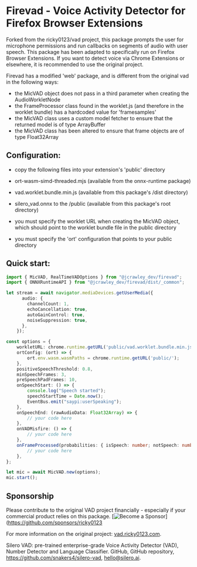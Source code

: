 # Firevad - Voice Activity Detector for Firefox Browser Extensions
 
Forked from the ricky0123/vad project, this package prompts the user for microphone permissions and run callbacks on segments of audio with user speech. This package has been adapted to specifically run on Firefox Browser Extensions. If you want to detect voice via Chrome Extensions or elsewhere, it is recommended to use the original project.

Firevad has a modified 'web' package, and is different from the original vad in the following ways:
 - the MicVAD object does not pass in a third parameter when creating the AudioWorkletNode
 - the FrameProcessor class found in the worklet.js (and therefore in the worklet bundle) has a hardcoded value for 'framesamples'
 - the MicVAD class uses a custom model fetcher to ensure that the returned model is of type ArrayBuffer
 - the MicVAD class has been altered to ensure that frame objects are of type Float32Array


## Configuration:
 - copy the following files into your extension's 'public' directory
  - ort-wasm-simd-threaded.mjs (available from the onnx-runtime package) 
  - vad.worklet.bundle.min.js (available from this package's /dist directory)
  - silero_vad.onnx to the /public (available from this package's root directory)
 
 - you must specify the worklet URL when creating the MicVAD object, which should point to the worklet bundle file in the public directory
 - you must specify the 'ort' configuration that points to your public directory


## Quick start:
```typescript
import { MicVAD, RealTimeVADOptions } from "@jcrawley_dev/firevad";
import { ONNXRuntimeAPI } from "@jcrawley_dev/firevad/dist/_common";

let stream = await navigator.mediaDevices.getUserMedia({
      audio: {
        channelCount: 1,
        echoCancellation: true,
        autoGainControl: true,
        noiseSuppression: true,
      },
    });

const options = {
    workletURL: chrome.runtime.getURL('public/vad.worklet.bundle.min.js'),
    ortConfig: (ort) => { 
        ort.env.wasm.wasmPaths = chrome.runtime.getURL('public/');
    },
    positiveSpeechThreshold: 0.8,
    minSpeechFrames: 3,
    preSpeechPadFrames: 10,
    onSpeechStart: () => {
        console.log("Speech started");
        speechStartTime = Date.now();
        EventBus.emit("saypi:userSpeaking");
    },
    onSpeechEnd: (rawAudioData: Float32Array) => {
        // your code here
    },
    onVADMisfire: () => {
        // your code here
    },
    onFrameProcessed(probabilities: { isSpeech: number; notSpeech: number }) { 
        // your code here
    },
};

let mic = await MicVAD.new(options);
mic.start();
```

## Sponsorship
Please contribute to the original VAD project financially - especially if your commercial product relies on this package. [![Become a Sponsor](https://img.shields.io/static/v1?label=Become%20a%20Sponsor&message=%E2%9D%A4&logo=GitHub&style=flat&color=d42f2d)](https://github.com/sponsors/ricky0123

For more information on the original project: [vad.ricky0123.com](https://www.vad.ricky0123.com).

Silero VAD: pre-trained enterprise-grade Voice Activity Detector (VAD), Number Detector and Language Classifier.
GitHub, GitHub repository, https://github.com/snakers4/silero-vad, hello@silero.ai.
